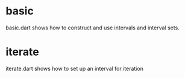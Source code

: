 # basic

basic.dart shows how to construct and use intervals and interval sets.

# iterate

iterate.dart shows how to set up an interval for iteration